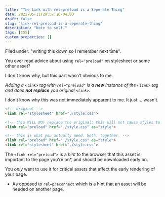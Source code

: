 ```yaml
---
title: "The Link with rel=preload is a Seperate Thing"
date: 2022-05-11T20:57:16-04:00
draft: false
slug: "link-rel-preload-is-a-seperate-thing"
description: "Note to self."
tags: [CSS]
custom_properties: []
---
```


Filed under: "writing this down so I remember next time".

You ever read advice about using `rel="preload"` on stylesheet or some other asset?

I don't know why, but this part wasn't obvious to me:

_Adding a `<link>` tag with `rel="preload"` is a **new** instance of the `<link>` tag and does **not replace** you original `<link>`._

I don't know why this was not immediately apparent to me. It just ... wasn't.

```html
<!-- original -->
<link rel="stylesheet" href="./style.css">
```

```html
<!-- this WILL NOT replace the original; this will not cause styles to render -->
<link rel="preload" href="./style.css" as="style">
```

```html
<!-- this is what you actually need. both. together. -->
<link rel="preload" href="./style.css" as="style">
<link rel="stylesheet" href="./style.css">
```

The `<link rel="preload">` is a _hint_ to the browser that this asset is important to the page you're on*, and should be downloaded early on.

You *only* want to use it for critical assets that affect the early rendering of your page.

* As opposed to `rel=preconnect` which is a hint that an asset will be needed on another page.
